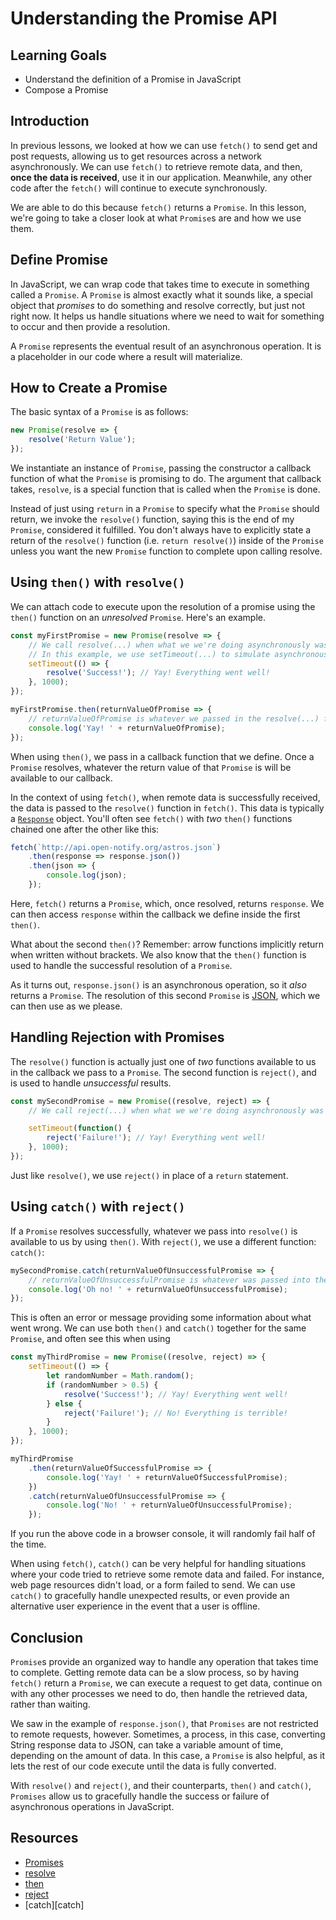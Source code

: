 # Understanding the Promise API

## Learning Goals

- Understand the definition of a Promise in JavaScript
- Compose a Promise

## Introduction

In previous lessons, we looked at how we can use `fetch()` to send get and post
requests, allowing us to get resources across a network asynchronously. We can
use `fetch()` to retrieve remote data, and then, **once the data is received**,
use it in our application. Meanwhile, any other code after the `fetch()` will
continue to execute synchronously.

We are able to do this because `fetch()` returns a `Promise`. In this lesson,
we're going to take a closer look at what `Promise`s are and how we use them.

## Define Promise

In JavaScript, we can wrap code that takes time to execute in something called a
`Promise`. A `Promise` is almost exactly what it sounds like, a special object
that _promises_ to do something and resolve correctly, but just not right now.
It helps us handle situations where we need to wait for something to occur and
then provide a resolution.

A `Promise` represents the eventual result of an asynchronous operation. It is a
placeholder in our code where a result will materialize.

## How to Create a Promise

The basic syntax of a `Promise` is as follows:

```js
new Promise(resolve => {
	resolve('Return Value');
});
```

We instantiate an instance of `Promise`, passing the constructor a callback
function of what the `Promise` is promising to do. The argument that callback
takes, `resolve`, is a special function that is called when the `Promise` is
done.

Instead of just using `return` in a `Promise` to specify what the `Promise`
should return, we invoke the `resolve()` function, saying this is the end of my
`Promise`, considered it fulfilled. You don't always have to explicitly state a
return of the `resolve()` function (i.e. `return resolve()`) inside of the
`Promise` unless you want the new `Promise` function to complete upon calling
resolve.

## Using `then()` with `resolve()`

We can attach code to execute upon the resolution of a promise using the `then()`
function on an _unresolved_ `Promise`. Here's an example.

```js
const myFirstPromise = new Promise(resolve => {
	// We call resolve(...) when what we we're doing asynchronously was successful
	// In this example, we use setTimeout(...) to simulate asynchronous code.
	setTimeout(() => {
		resolve('Success!'); // Yay! Everything went well!
	}, 1000);
});

myFirstPromise.then(returnValueOfPromise => {
	// returnValueOfPromise is whatever we passed in the resolve(...) function above.
	console.log('Yay! ' + returnValueOfPromise);
});
```

When using `then()`, we pass in a callback function that we define. Once a
`Promise` resolves, whatever the return value of that `Promise` is will be
available to our callback.

In the context of using `fetch()`, when remote data is successfully received,
the data is passed to the `resolve()` function in `fetch()`. This data is
typically a [`Response`][response] object. You'll often see `fetch()` with _two_
`then()` functions chained one after the other like this:

```js
fetch(`http://api.open-notify.org/astros.json`)
	.then(response => response.json())
	.then(json => {
		console.log(json);
	});
```

Here, `fetch()` returns a `Promise`, which, once resolved, returns `response`.
We can then access `response` within the callback we define inside the first
`then()`.

What about the second `then()`? Remember: arrow functions implicitly return when
written without brackets. We also know that the `then()` function is used to
handle the successful resolution of a `Promise`.

As it turns out, `response.json()` is an asynchronous operation, so it _also_
returns a `Promise`. The resolution of this second `Promise` is [JSON][json], which we can then use as we please.

## Handling Rejection with Promises

The `resolve()` function is actually just one of _two_ functions available to us
in the callback we pass to a `Promise`. The second function is `reject()`, and
is used to handle _unsuccessful_ results.

```js
const mySecondPromise = new Promise((resolve, reject) => {
	// We call reject(...) when what we we're doing asynchronously was NOT successful

	setTimeout(function() {
		reject('Failure!'); // Yay! Everything went well!
	}, 1000);
});
```

Just like `resolve()`, we use `reject()` in place of a `return` statement.

## Using `catch()` with `reject()`

If a `Promise` resolves successfully, whatever we pass into `resolve()` is
available to us by using `then()`. With `reject()`, we use a different function:
`catch()`:

```js
mySecondPromise.catch(returnValueOfUnsuccessfulPromise => {
	// returnValueOfUnsuccessfulPromise is whatever was passed into the reject(...) function
	console.log('Oh no! ' + returnValueOfUnsuccessfulPromise);
});
```

This is often an error or message providing some information about what went
wrong. We can use both `then()` and `catch()` together for the same `Promise`,
and often see this when using

```js
const myThirdPromise = new Promise((resolve, reject) => {
	setTimeout(() => {
		let randomNumber = Math.random();
		if (randomNumber > 0.5) {
			resolve('Success!'); // Yay! Everything went well!
		} else {
			reject('Failure!'); // No! Everything is terrible!
		}
	}, 1000);
});

myThirdPromise
	.then(returnValueOfSuccessfulPromise => {
		console.log('Yay! ' + returnValueOfSuccessfulPromise);
	})
	.catch(returnValueOfUnsuccessfulPromise => {
		console.log('No! ' + returnValueOfUnsuccessfulPromise);
	});
```

If you run the above code in a browser console, it will randomly fail half of
the time.

When using `fetch()`, `catch()` can be very helpful for handling situations
where your code tried to retrieve some remote data and failed. For instance, web
page resources didn't load, or a form failed to send. We can use `catch()` to
gracefully handle unexpected results, or even provide an alternative user
experience in the event that a user is offline.

## Conclusion

`Promise`s provide an organized way to handle any operation that takes time to complete. Getting remote data can be a slow process, so by having `fetch()` return a `Promise`, we can execute a request to get data, continue on with any other processes we need to do, then handle the retrieved data, rather than waiting.

We saw in the example of `response.json()`, that `Promises` are not restricted
to remote requests, however. Sometimes, a process, in this case, converting
String response data to JSON, can take a variable amount of time, depending on
the amount of data. In this case, a `Promise` is also helpful, as it lets the
rest of our code execute until the data is fully converted.

With `resolve()` and `reject()`, and their counterparts, `then()` and `catch()`,
`Promises` allow us to gracefully handle the success or failure of asynchronous
operations in JavaScript.

## Resources

- [Promises][mdn]
- [resolve][resolve]
- [then][then]
- [reject][reject]
- [catch][catch]

[mdn]: https://developer.mozilla.org/en-US/docs/Web/JavaScript/Reference/Global_Objects/Promise
[response]: https://developer.mozilla.org/en-US/docs/Web/API/Response
[then]: https://developer.mozilla.org/en-US/docs/Web/JavaScript/Reference/Global_Objects/Promise/then
[json]: https://developer.mozilla.org/en-US/docs/Web/JavaScript/Reference/Global_Objects/JSON
[resolve]: https://developer.mozilla.org/en-US/docs/Web/JavaScript/Reference/Global_Objects/Promise/resolve
[reject]: https://developer.mozilla.org/en-US/docs/Web/JavaScript/Reference/Global_Objects/Promise/reject

